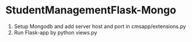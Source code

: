 # StudentManagementFlask-Mongo
1. Setup Mongodb and add server host and port in cmsapp/extensions.py
2. Run Flask-app by python views.py
